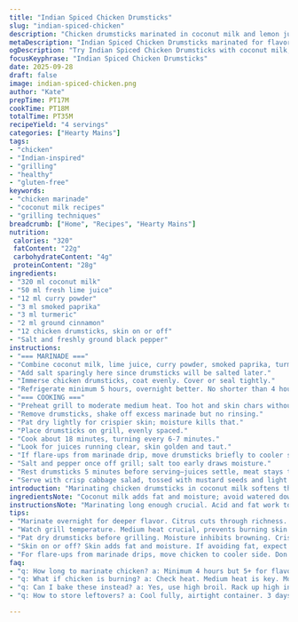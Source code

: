 ```yaml
---
title: "Indian Spiced Chicken Drumsticks"
slug: "indian-spiced-chicken"
description: "Chicken drumsticks marinated in coconut milk and lemon juice with a blend of Indian spices including turmeric and smoked paprika. Marinate at least 5 hours for deep flavor. Cook on medium heat grill until juices run clear and skin crisps. Flip halfway, check for a slight char but avoid burning. Serve with crisp cabbage salad tossed in mustard seeds. Dairy and gluten free, no eggs or nuts. A smoky, tangy twist on traditional Indian flavors with a touch of chili for warmth."
metaDescription: "Indian Spiced Chicken Drumsticks marinated for flavor. Grilled to perfection—tender meat, crispy skin, spicy and smoky."
ogDescription: "Try Indian Spiced Chicken Drumsticks with coconut milk, lime, and spices. A juicy, smoky treat with a twist."
focusKeyphrase: "Indian Spiced Chicken Drumsticks"
date: 2025-09-28
draft: false
image: indian-spiced-chicken.png
author: "Kate"
prepTime: PT17M
cookTime: PT18M
totalTime: PT35M
recipeYield: "4 servings"
categories: ["Hearty Mains"]
tags:
- "chicken"
- "Indian-inspired"
- "grilling"
- "healthy"
- "gluten-free"
keywords:
- "chicken marinade"
- "coconut milk recipes"
- "grilling techniques"
breadcrumb: ["Home", "Recipes", "Hearty Mains"]
nutrition: 
 calories: "320"
 fatContent: "22g"
 carbohydrateContent: "4g"
 proteinContent: "28g"
ingredients:
- "320 ml coconut milk"
- "50 ml fresh lime juice"
- "12 ml curry powder"
- "3 ml smoked paprika"
- "3 ml turmeric"
- "2 ml ground cinnamon"
- "12 chicken drumsticks, skin on or off"
- "Salt and freshly ground black pepper"
instructions:
- "=== MARINADE ==="
- "Combine coconut milk, lime juice, curry powder, smoked paprika, turmeric, and cinnamon in glass or plastic container."
- "Add salt sparingly here since drumsticks will be salted later."
- "Immerse chicken drumsticks, coat evenly. Cover or seal tightly."
- "Refrigerate minimum 5 hours, overnight better. No shorter than 4 hours or flavor won't penetrate."
- "=== COOKING ==="
- "Preheat grill to moderate medium heat. Too hot and skin chars without cooking through."
- "Remove drumsticks, shake off excess marinade but no rinsing."
- "Pat dry lightly for crispier skin; moisture kills that."
- "Place drumsticks on grill, evenly spaced."
- "Cook about 18 minutes, turning every 6-7 minutes."
- "Look for juices running clear, skin golden and taut."
- "If flare-ups from marinade drip, move drumsticks briefly to cooler spot."
- "Salt and pepper once off grill; salt too early draws moisture."
- "Rest drumsticks 5 minutes before serving—juices settle, meat stays tender."
- "Serve with crisp cabbage salad, tossed with mustard seeds and light vinegar, balances richness."
introduction: "Marinating chicken drumsticks in coconut milk softens the meat and infuses it with subtle sweetness. Acid from lime juice cuts through, brightening flavors. Indian spices layered for complexity—curry powder, smoky paprika, turmeric for earthiness, cinnamon for a hint of warmth. The trick: marinate long enough, at least 5 hours. Grill on medium, watch for that sizzle and crackle. Avoid high heat; you want tender flesh, not overcooked drying out. Flip twice max to get even roasting and caramelization. When skin tightens, juices run clear, pull them off the grill. Rest before serving—carving too soon bleeds flavor. Side of mustard-seeded cabbage salad keeps things crisp, piquant. No dairy, no nuts, gluten-free. Versatile enough to swap lime with lemon, or paprika with chili powder for heat. Smoke from grill adds a secondary layer, not just spice. Simple technique but requires patience and attention to heat. Finally, salt at the end—not before. Salting too early extracts moisture, turns skin rubbery rather than crispy. This is how to get chicken drumsticks with a punch of Indian flavor, tender meat, and textured skin every time."
ingredientsNote: "Coconut milk adds fat and moisture; avoid watered down canned versions if possible. Lime juice sharpens but mellow lemon can substitute. Curry powder here should be balanced—avoid too much fenugreek or cumin-heavy blends unless you want distinct notes. Swapping smoked paprika for ground chipotle offers smoky heat. Cinnamon adds warmth but keep under 3 ml to avoid overpowering. Chicken skin on for crispiness; remove skin only if avoiding fat, but expect drier meat. Salt only after cooking keeps skin crisp and meat moist. If no grill, cook in oven on high broil setting, rack up high and watch to turn skin golden without drying meat. Marinating less than 4 hours dulls flavors, over 12 can break down texture excessively. Use non-metal container to avoid metallic taste from citrus acid. This marinade adapts well to thighs or whole legs but adjust cook times accordingly."
instructionsNote: "Marinating long enough crucial. Acid and fat work together breaking down muscle fibers, tenderizing and flavoring deep within. Patting drumsticks dry before grilling prevents steaming and promotes surface caramelization. Medium grill heat allows chicken to cook through while skin crisps; high heat leads to burnt outside, raw inside. Turn drumsticks with tongs, not fork, avoid piercing and drying out. Check doneness by piercing thickest part—juices should run clear, not pink or bloody. Also skin texture tight not loose or rubbery. Salt at end seals flavor and preserves moisture. Resting 5 minutes allows muscle fibers to reabsorb juice, yielding tender meat. For flare-ups, temporarily remove chicken, don’t spray water—flavor loss, extra mess. Serve immediately with acid fresh side to balance richness. If no grill available, bake at 190°C (375°F) turning midway, finishing under broiler for skin crispness. Avoid overcrowding grill or pan—steam traps and inhibits crisping. The result—balanced pungent spice warming meat, smoky notes, and bright finish from citrus. Timing flexible but focus on sensory cues in cooking."
tips:
- "Marinate overnight for deeper flavor. Citrus cuts through richness. Chicken absorbs spices, tenderizes meat. Acid plus fat makes magic. Don’t rush this, 5 hours minimum."
- "Watch grill temperature. Medium heat crucial, prevents burning skin. Too hot? Chicken outside chars, inside raw. Use a thermometer. 75°C is doneness."
- "Pat dry drumsticks before grilling. Moisture inhibits browning. Crispy skin is goal. Less water means better caramelization. Shake off marinade but don’t rinse."
- "Skin on or off? Skin adds fat and moisture. If avoiding fat, expect dryness. Skin keeps meat tender. Adjust cooking times if removing."
- "For flare-ups from marinade drips, move chicken to cooler side. Don't spray water; mess and flavor lose. Watch cooking closely to avoid rescues."
faq:
- "q: How long to marinate chicken? a: Minimum 4 hours but 5+ for flavor. Any less dulls spice. Too long, meat texture breaks. Aim for overnight ideally."
- "q: What if chicken is burning? a: Check heat. Medium heat is key. Move it off direct flame. Flip often. Monitor closeness to coals."
- "q: Can I bake these instead? a: Yes, use high broil. Rack up high in oven. Flip halfway for skin crispness. Timing may change based on oven. Watch it."
- "q: How to store leftovers? a: Cool fully, airtight container. 3 days max in fridge. Freezing possible, but lose texture. Reheat in oven or air fryer."

---
```


